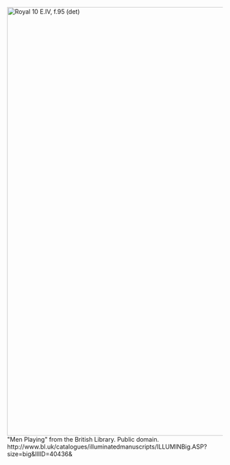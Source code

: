 <html><body><a href="/wp-content/uploads/2015/08/E070629.jpg"><img class="wp-image-597 size-full" src="/wp-content/uploads/2015/08/E070629.jpg" alt="Royal 10 E.IV, f.95 (det)" width="1000" height="1000"></a> "Men Playing" from the British Library. Public domain. http://www.bl.uk/catalogues/illuminatedmanuscripts/ILLUMINBig.ASP?size=big&amp;IllID=40436&amp;</body></html>